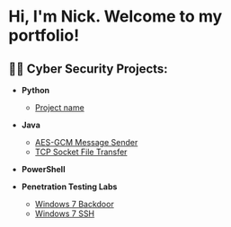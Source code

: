 <h1>Hi, I'm Nick. Welcome to my portfolio!</h1>

<h2>👨‍💻 Cyber Security Projects:</h2>

- <b>Python</b>
  - [Project name](https://google.com)
- <b>Java</b>
  - [AES-GCM Message Sender](https://github.com/nhamle2/AES-GCM-Message-Sender)
  - [TCP Socket File Transfer](https://github.com/nhamle2/TCP-Socket-File-Transfer)
- <b>PowerShell</b>

- <b>Penetration Testing Labs</b>
  - [Windows 7 Backdoor](https://github.com/nhamle2/Windows-7-Backdoor)
  - [Windows 7 SSH](https://github.com/nhamle2/Windows-7-SSH)


